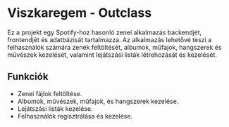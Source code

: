 # Viszkaregem - Outclass

Ez a projekt egy Spotify-hoz hasonló zenei alkalmazás backendjét, frontendjét és adatbázisát tartalmazza. Az alkalmazás lehetővé teszi a felhasználók számára zenék feltöltését, albumok, műfajok, hangszerek és művészek kezelését, valamint lejátszási listák létrehozását és kezelését.

## Funkciók

- Zenei fájlok feltöltése.
- Albumok, művészek, műfajok, és hangszerek kezelése.
- Lejátszási listák kezelése.
- Felhasználók regisztrálása és kezelése.
